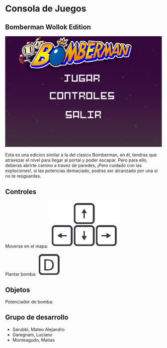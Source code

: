 # Consola de Juegos

## Bomberman Wollok Edition

![](assets/bman/menuBomberman.png)

Esta es una edicion similar a la del clasico Bomberman, en él, tendras que atravezar el nivel para llegar al portal y poder escapar. Pero para ello, deberas abrirte camino a travez de paredes, ¡Pero cuidado con las explociones!, si las potencias demaciado, podras ser alcanzado por una si no te resguardas.

## Controles

 Moverse en el mapa:
 ![](assets/flechas-direccionales.png)
 
 Plantar bomba:
 ![](assets/flechas-d.png)

## Objetos

 Potenciador de bomba:

## Grupo de desarrollo

 * Sarubbi, Mateo Alejandro
 * Garegnani, Luciano
 * Monteagudo, Matias
